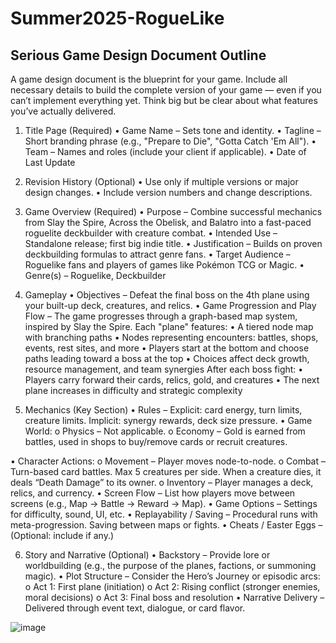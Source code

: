 # Summer2025-RogueLike

## Serious Game Design Document Outline
A game design document is the blueprint for your game. Include all necessary details to build the complete version of your game — even if you can’t implement everything yet. Think big but be clear about what features you’ve actually delivered.
 
1. Title Page (Required)
•	Game Name – Sets tone and identity.
•	Tagline – Short branding phrase (e.g., "Prepare to Die", "Gotta Catch 'Em All").
•	Team – Names and roles (include your client if applicable).
•	Date of Last Update
2. Revision History (Optional)
•	Use only if multiple versions or major design changes.
•	Include version numbers and change descriptions.
3. Game Overview (Required)
•	Purpose – Combine successful mechanics from Slay the Spire, Across the Obelisk, and Balatro into a fast-paced roguelite deckbuilder with creature combat.
•	Intended Use – Standalone release; first big indie title.
•	Justification – Builds on proven deckbuilding formulas to attract genre fans.
•	Target Audience – Roguelike fans and players of games like Pokémon TCG or Magic.
•	Genre(s) – Roguelike, Deckbuilder
 
4. Gameplay
•	Objectives – Defeat the final boss on the 4th plane using your built-up deck, creatures, and relics.
•	Game Progression and Play Flow – The game progresses through a graph-based map system, inspired by Slay the Spire.
Each "plane" features:
•	A tiered node map with branching paths
•	Nodes representing encounters: battles, shops, events, rest sites, and more
•	Players start at the bottom and choose paths leading toward a boss at the top
•	Choices affect deck growth, resource management, and team synergies
After each boss fight:
•	Players carry forward their cards, relics, gold, and creatures
•	The next plane increases in difficulty and strategic complexity
 
5. Mechanics (Key Section)
•	Rules – Explicit: card energy, turn limits, creature limits. Implicit: synergy rewards, deck size pressure.
•	Game World:
o	Physics – Not applicable.
o	Economy – Gold is earned from battles, used in shops to buy/remove cards or recruit creatures.

•	Character Actions:
o	Movement – Player moves node-to-node.
o	Combat – Turn-based card battles. Max 5 creatures per side. When a creature dies, it deals “Death Damage” to its owner.
o	Inventory – Player manages a deck, relics, and currency.
•	Screen Flow – List how players move between screens (e.g., Map → Battle → Reward → Map).
•	Game Options – Settings for difficulty, sound, UI, etc.
•	Replayability / Saving – Procedural runs with meta-progression. Saving between maps or fights.
•	Cheats / Easter Eggs – (Optional: include if any.)
 
6. Story and Narrative (Optional)
•	Backstory – Provide lore or worldbuilding (e.g., the purpose of the planes, factions, or summoning magic).
•	Plot Structure – Consider the Hero’s Journey or episodic arcs:
o	Act 1: First plane (initiation)
o	Act 2: Rising conflict (stronger enemies, moral decisions)
o	Act 3: Final boss and resolution
•	Narrative Delivery – Delivered through event text, dialogue, or card flavor.

![image](https://github.com/user-attachments/assets/2f470e22-884f-4f16-8ccd-3e9d4956a2cb)
